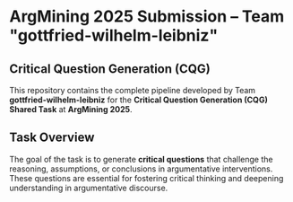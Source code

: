 # ArgMining 2025 Submission – Team "gottfried-wilhelm-leibniz"

## Critical Question Generation (CQG)

This repository contains the complete pipeline developed by Team **gottfried-wilhelm-leibniz** for the **Critical Question Generation (CQG) Shared Task** at **ArgMining 2025**.

## Task Overview

The goal of the task is to generate **critical questions** that challenge the reasoning, assumptions, or conclusions in argumentative interventions. These questions are essential for fostering critical thinking and deepening understanding in argumentative discourse.

